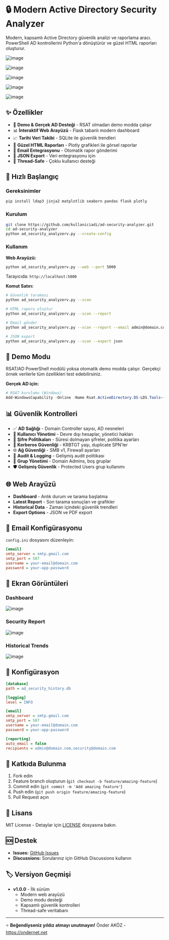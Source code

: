 # 🔒 Modern Active Directory Security Analyzer
Modern, kapsamlı Active Directory güvenlik analizi ve raporlama aracı. PowerShell AD kontrollerini Python'a dönüştürür ve güzel HTML raporları oluşturur.

![image](https://github.com/user-attachments/assets/a4078aa7-356a-4c14-b233-7a691f467b9a)

![image](https://github.com/user-attachments/assets/ec3660cb-2ae2-4eb9-b589-edc08ae6c21b)

![image](https://github.com/user-attachments/assets/4868f6a2-40b3-4ebc-a80c-68fd51178f07)

![image](https://github.com/user-attachments/assets/6feac705-c98d-4abf-b221-20530b903525)

![image](https://github.com/user-attachments/assets/eae879c2-211e-462b-b5ba-1e23da8c7873)


## ✨ Özellikler

- 🎯 **Demo & Gerçek AD Desteği** - RSAT olmadan demo modda çalışır
- 📊 **İnteraktif Web Arayüzü** - Flask tabanlı modern dashboard
- 📈 **Tarihi Veri Takibi** - SQLite ile güvenlik trendleri
- 🎨 **Güzel HTML Raporları** - Plotly grafikleri ile görsel raporlar
- 📧 **Email Entegrasyonu** - Otomatik rapor gönderimi
- 🔄 **JSON Export** - Veri entegrasyonu için
- 🚀 **Thread-Safe** - Çoklu kullanıcı desteği

## 🚀 Hızlı Başlangıç

### Gereksinimler
```bash
pip install ldap3 jinja2 matplotlib seaborn pandas flask plotly
```

### Kurulum
```bash
git clone https://github.com/kullaniciadi/ad-security-analyzer.git
cd ad-security-analyzer
python ad_security_analyzerv.py --create-config
```

### Kullanım

**Web Arayüzü:**
```bash
python ad_security_analyzerv.py --web --port 5000
```
Tarayıcıda: `http://localhost:5000`

**Komut Satırı:**
```bash
# Güvenlik taraması
python ad_security_analyzerv.py --scan

# HTML raporu oluştur
python ad_security_analyzerv.py --scan --report

# Email gönder
python ad_security_analyzerv.py --scan --report --email admin@domain.com

# JSON export
python ad_security_analyzerv.py --scan --export json
```

## 🎯 Demo Modu

RSAT/AD PowerShell modülü yoksa otomatik demo modda çalışır. Gerçekçi örnek verilerle tüm özellikleri test edebilirsiniz.

**Gerçek AD için:**
```powershell
# RSAT kurulumu (Windows)
Add-WindowsCapability -Online -Name Rsat.ActiveDirectory.DS-LDS.Tools~~~~0.0.1.0
```

## 📊 Güvenlik Kontrolleri

- ✅ **AD Sağlığı** - Domain Controller sayısı, AD nesneleri
- 👥 **Kullanıcı Yönetimi** - Devre dışı hesaplar, yönetici hakları
- 🔐 **Şifre Politikaları** - Süresi dolmayan şifreler, politika ayarları
- 🎫 **Kerberos Güvenliği** - KRBTGT yaşı, duplicate SPN'ler
- 🌐 **Ağ Güvenliği** - SMB v1, Firewall ayarları
- 📝 **Audit & Logging** - Gelişmiş audit politikası
- 👑 **Grup Yönetimi** - Domain Admins, boş gruplar
- 🛡️ **Gelişmiş Güvenlik** - Protected Users grup kullanımı

## 🌐 Web Arayüzü

- **Dashboard** - Anlık durum ve tarama başlatma
- **Latest Report** - Son tarama sonuçları ve grafikler
- **Historical Data** - Zaman içindeki güvenlik trendleri
- **Export Options** - JSON ve PDF export

## 📧 Email Konfigürasyonu

`config.ini` dosyasını düzenleyin:
```ini
[email]
smtp_server = smtp.gmail.com
smtp_port = 587
username = your-email@domain.com
password = your-app-password
```

## 📸 Ekran Görüntüleri

### Dashboard
![image](https://github.com/user-attachments/assets/ecbd7fe7-3521-46cf-9c0e-151222749dd9)


### Security Report
![image](https://github.com/user-attachments/assets/95b5cfb6-fb46-4412-a98f-e52230853c2c)


### Historical Trends
![image](https://github.com/user-attachments/assets/cea9db16-df6c-49ac-84c3-57ea196921d0)


## 🔧 Konfigürasyon

```ini
[database]
path = ad_security_history.db

[logging]
level = INFO

[email]
smtp_server = smtp.gmail.com
smtp_port = 587
username = your-email@domain.com
password = your-app-password

[reporting]
auto_email = false
recipients = admin@domain.com,security@domain.com
```

## 🤝 Katkıda Bulunma

1. Fork edin
2. Feature branch oluşturun (`git checkout -b feature/amazing-feature`)
3. Commit edin (`git commit -m 'Add amazing feature'`)
4. Push edin (`git push origin feature/amazing-feature`)
5. Pull Request açın

## 📄 Lisans

MIT License - Detaylar için [LICENSE](LICENSE) dosyasına bakın.

## 🆘 Destek

- **Issues:** [GitHub Issues](https://github.com/kullaniciadi/Active-Directory-Security-Analyzer/issues)
- **Discussions:** Sorularınız için GitHub Discussions kullanın

## 🏷️ Versiyon Geçmişi

- **v1.0.0** - İlk sürüm
  - Modern web arayüzü
  - Demo modu desteği
  - Kapsamlı güvenlik kontrolleri
  - Thread-safe veritabanı

---

⭐ **Beğendiyseniz yıldız atmayı unutmayın!**
Önder AKÖZ - https://ondernet.net
